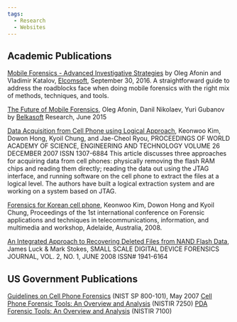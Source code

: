 ```yaml
---
tags:
  - Research
  - Websites
---
```

## Academic Publications

[Mobile Forensics - Advanced Investigative Strategies](https://www.elcomsoft.com/news/647.html) by Oleg Afonin and Vladimir Katalov, [Elcomsoft](elcomsoft.md), September 30, 2016.
A straightforward guide to address the roadblocks face when doing mobile
forensics with the right mix of methods, techniques, and tools.

<!-- -->

[The Future of Mobile Forensics](https://belkasoft.com/future-of-mobile-forensics), Oleg Afonin, Danil Nikolaev, Yuri Gubanov by [Belkasoft](belkasoft.md) Research, June 2015

<!-- -->

[Data Acquisition from Cell Phone using Logical Approach](http://www.waset.org/pwaset/v26/v26-6.pdf), Keonwoo Kim, Dowon Hong, Kyoil Chung, and Jae-Cheol Ryou, PROCEEDINGS OF WORLD ACADEMY OF SCIENCE, ENGINEERING AND TECHNOLOGY VOLUME 26 DECEMBER 2007 ISSN 1307-6884
This article discusses three approaches for acquiring data from cell phones:
physically removing the flash RAM chips and reading them directly; reading the
data out using the JTAG interface, and running software on the cell phone to
extract the files at a logical level. The authors have built a logical
extraction system and are working on a system based on JTAG.

<!-- -->

[Forensics for Korean cell phone](https://dl.acm.org/doi/10.5555/1363217.1363257), Keonwoo Kim, Dowon Hong and Kyoil Chung, Proceedings of the 1st international conference on Forensic applications and techniques in telecommunications, information, and multimedia and workshop, Adelaide, Australia, 2008.

<!-- -->

[An Integrated Approach to Recovering Deleted Files from NAND Flash Data](http://www.ssddfj.org/papers/SSDDFJ_V2_1_Luck_Stokes.pdf), James Luck & Mark Stokes, SMALL SCALE DIGITAL DEVICE FORENSICS JOURNAL, VOL. 2, NO. 1, JUNE 2008 ISSN# 1941-6164

## US Government Publications

[Guidelines on Cell Phone Forensics](https://csrc.nist.gov/publications/detail/sp/800-101/archive/2007-05-30) (NIST SP 800-101), May 2007
[Cell Phone Forensic Tools: An Overview and Analysis](https://csrc.nist.gov/publications/detail/nistir/7250/final) (NISTIR 7250)
[PDA Forensic Tools: An Overview and Analysis](https://csrc.nist.gov/publications/detail/nistir/7100/final) (NISTIR 7100)
